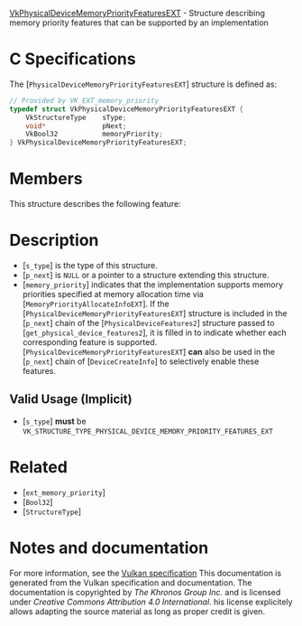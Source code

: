 [VkPhysicalDeviceMemoryPriorityFeaturesEXT](https://www.khronos.org/registry/vulkan/specs/1.3-extensions/man/html/VkPhysicalDeviceMemoryPriorityFeaturesEXT.html) - Structure describing memory priority features that can be supported by an implementation

# C Specifications
The [`PhysicalDeviceMemoryPriorityFeaturesEXT`] structure is defined as:
```c
// Provided by VK_EXT_memory_priority
typedef struct VkPhysicalDeviceMemoryPriorityFeaturesEXT {
    VkStructureType    sType;
    void*              pNext;
    VkBool32           memoryPriority;
} VkPhysicalDeviceMemoryPriorityFeaturesEXT;
```

# Members
This structure describes the following feature:

# Description
- [`s_type`] is the type of this structure.
- [`p_next`] is `NULL` or a pointer to a structure extending this structure.
- [`memory_priority`] indicates that the implementation supports memory priorities specified at memory allocation time via [`MemoryPriorityAllocateInfoEXT`].
If the [`PhysicalDeviceMemoryPriorityFeaturesEXT`] structure is included in the [`p_next`] chain of the
[`PhysicalDeviceFeatures2`] structure passed to
[`get_physical_device_features2`], it is filled in to indicate whether each
corresponding feature is supported.
[`PhysicalDeviceMemoryPriorityFeaturesEXT`] **can**  also be used in the [`p_next`] chain of
[`DeviceCreateInfo`] to selectively enable these features.
## Valid Usage (Implicit)
-  [`s_type`] **must**  be `VK_STRUCTURE_TYPE_PHYSICAL_DEVICE_MEMORY_PRIORITY_FEATURES_EXT`

# Related
- [`ext_memory_priority`]
- [`Bool32`]
- [`StructureType`]

# Notes and documentation
For more information, see the [Vulkan specification](https://www.khronos.org/registry/vulkan/specs/1.3-extensions/html/vkspec.html)
This documentation is generated from the Vulkan specification and documentation.
The documentation is copyrighted by *The Khronos Group Inc.* and is licensed under *Creative Commons Attribution 4.0 International*.
his license explicitely allows adapting the source material as long as proper credit is given.
        